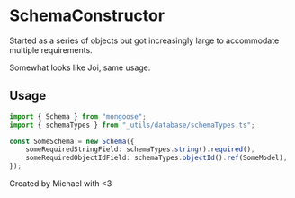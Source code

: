 # SchemaConstructor

Started as a series of objects but got increasingly large to accommodate multiple requirements.

Somewhat looks like Joi, same usage.

## Usage

```ts
import { Schema } from "mongoose";
import { schemaTypes } from "_utils/database/schemaTypes.ts";

const SomeSchema = new Schema({
	someRequiredStringField: schemaTypes.string().required(),
	someRequiredObjectIdField: schemaTypes.objectId().ref(SomeModel),
});
```

Created by Michael with <3

